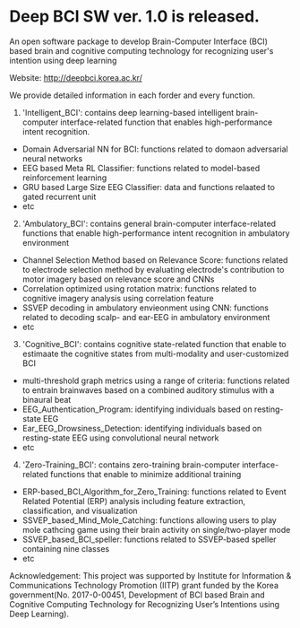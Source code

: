 # Deep BCI SW ver. 1.0 is released.
An open software package to develop Brain-Computer Interface (BCI) based brain and cognitive computing technology for recognizing user's intention using deep learning


Website: http://deepbci.korea.ac.kr/


We provide detailed information in each forder and every function.

1. 'Intelligent_BCI': contains deep learning-based intelligent brain-computer interface-related function that enables high-performance intent recognition.

- Domain Adversarial NN for BCI: functions related to domaon adversarial neural networks
- EEG based Meta RL Classifier: functions related to model-based reinforcement learning
- GRU based Large Size EEG Classifier: data and functions relaated to gated recurrent unit
- etc

2. 'Ambulatory_BCI': contains general brain-computer interface-related functions that enable high-performance intent recognition in ambulatory environment

- Channel Selection Method based on Relevance Score: functions related to electrode selection method by evaluating electrode's contribution to motor imagery based on relevance score and CNNs
- Correlation optimized using rotation matrix: functions related to cognitive imagery analysis using correlation feature
- SSVEP decoding in ambulatory envieonment using CNN: functions related to decoding scalp- and ear-EEG in ambulatory environment
- etc

3. 'Cognitive_BCI': contains cognitive state-related function that enable to estimaate the cognitive states from multi-modality and user-customized BCI

- multi-threshold graph metrics using a range of criteria: functions related to entrain brainwaves based on a combined auditory stimulus with a binaural beat
- EEG_Authentication_Program: identifying individuals based on resting-state EEG
- Ear_EEG_Drowsiness_Detection: identifying individuals based on resting-state EEG using convolutional neural network
- etc

4. 'Zero-Training_BCI': contains zero-training brain-computer interface-related functions that enable to minimize additional training
- ERP-based_BCI_Algorithm_for_Zero_Training: functions related to Event Related Potential (ERP) analysis including feature extraction, classification, and visualization
- SSVEP_based_Mind_Mole_Catching: functions allowing users to play mole cathcing game using their brain activity on single/two-player mode
- SSVEP_based_BCI_speller: functions related to SSVEP-based speller containing nine classes
- etc

Acknowledgement: This project was supported by Institute for Information & Communications Technology Promotion (IITP) grant
funded by the Korea government(No. 2017-0-00451, Development of BCI based Brain and Cognitive Computing Technology for Recognizing User’s Intentions using Deep Learning).
